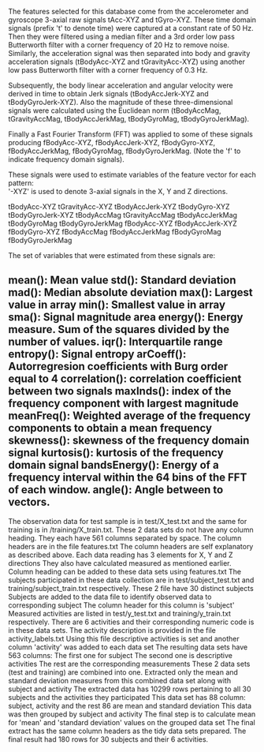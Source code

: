 The features selected for this database come from the accelerometer and gyroscope 3-axial raw signals tAcc-XYZ and tGyro-XYZ. These time domain signals (prefix 't' to denote time) were captured at a constant rate of 50 Hz. Then they were filtered using a median filter and a 3rd order low pass Butterworth filter with a corner frequency of 20 Hz to remove noise. Similarly, the acceleration signal was then separated into body and gravity acceleration signals (tBodyAcc-XYZ and tGravityAcc-XYZ) using another low pass Butterworth filter with a corner frequency of 0.3 Hz. 

Subsequently, the body linear acceleration and angular velocity were derived in time to obtain Jerk signals (tBodyAccJerk-XYZ and tBodyGyroJerk-XYZ). Also the magnitude of these three-dimensional signals were calculated using the Euclidean norm (tBodyAccMag, tGravityAccMag, tBodyAccJerkMag, tBodyGyroMag, tBodyGyroJerkMag). 

Finally a Fast Fourier Transform (FFT) was applied to some of these signals producing fBodyAcc-XYZ, fBodyAccJerk-XYZ, fBodyGyro-XYZ, fBodyAccJerkMag, fBodyGyroMag, fBodyGyroJerkMag. (Note the 'f' to indicate frequency domain signals). 

These signals were used to estimate variables of the feature vector for each pattern:  
'-XYZ' is used to denote 3-axial signals in the X, Y and Z directions.

tBodyAcc-XYZ
tGravityAcc-XYZ
tBodyAccJerk-XYZ
tBodyGyro-XYZ
tBodyGyroJerk-XYZ
tBodyAccMag
tGravityAccMag
tBodyAccJerkMag
tBodyGyroMag
tBodyGyroJerkMag
fBodyAcc-XYZ
fBodyAccJerk-XYZ
fBodyGyro-XYZ
fBodyAccMag
fBodyAccJerkMag
fBodyGyroMag
fBodyGyroJerkMag

The set of variables that were estimated from these signals are: 

mean(): Mean value
std(): Standard deviation
mad(): Median absolute deviation 
max(): Largest value in array
min(): Smallest value in array
sma(): Signal magnitude area
energy(): Energy measure. Sum of the squares divided by the number of values. 
iqr(): Interquartile range 
entropy(): Signal entropy
arCoeff(): Autorregresion coefficients with Burg order equal to 4
correlation(): correlation coefficient between two signals
maxInds(): index of the frequency component with largest magnitude
meanFreq(): Weighted average of the frequency components to obtain a mean frequency
skewness(): skewness of the frequency domain signal 
kurtosis(): kurtosis of the frequency domain signal 
bandsEnergy(): Energy of a frequency interval within the 64 bins of the FFT of each window.
angle(): Angle between to vectors.
----------------------------------------------------

The observation data for test sample is in test/X_test.txt and the same for training is in /training/X_train.txt. 
These 2 data sets do not have any column heading. 
They each have 561 columns separated by space. 
The column headers are in the file features.txt
The column headers are self explanatory as described above.
Each data reading has 3 elements for X, Y and Z directions
They also have calculated measured as mentioned earlier.
Column heading can be added to these data sets using features.txt
The subjects participated in these data collection are in test/subject_test.txt and training/subject_train.txt respectively.
These 2 file have 30 distinct subjects
Subjects are added to the data file to identify observed data to corresponding subject
The column header for this column is 'subject'
Measured activities are listed in test/y_test.txt and training/y_train.txt respectively.
There are 6 activities and their corresponding numeric code is in these data sets.
The activity description is provided in the file activity_labels.txt
Using this file descriptive activities is set and another column 'activity' was added to each data set
The resulting data sets have 563 columns: 
  The first one for subject
  The second one is descriptive activities
  The rest are the corresponding measurements
These 2 data sets (test and training) are combined into one.
Extracted only the mean and standard deviation measures from this combined data set along with subject and activity
The extracted data has 10299 rows pertaining to all 30 subjects and the activities they participated
This data set has 88 column: subject, activity and the rest 86 are mean and standard deviation
This data was then grouped by subject and activity
The final step is to calculate mean for 'mean' and 'standard deviation' values on the grouped data set
The final extract has the same column headers as the tidy data sets prepared.
The final result had 180 rows for 30 subjects and their 6 activities.
